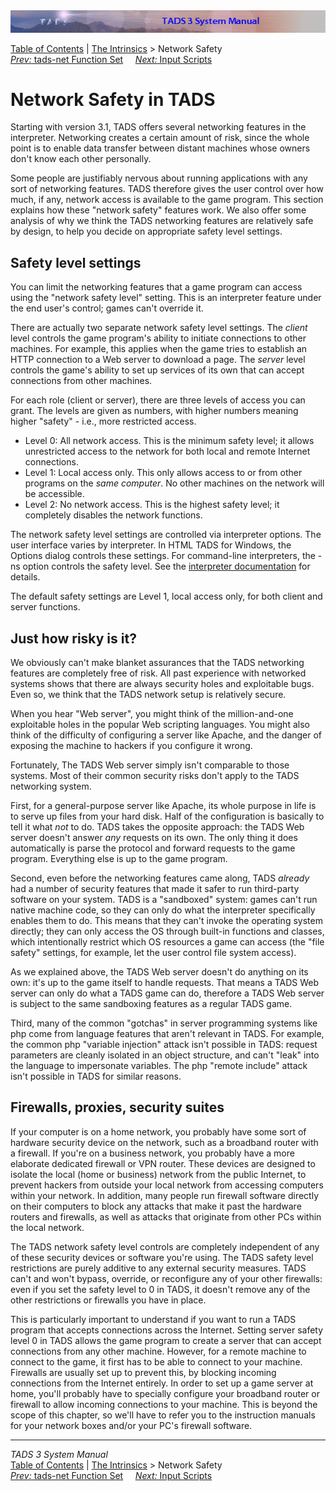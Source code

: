 ---
---
<div class="topbar">

<img src="topbar.jpg" data-border="0" />

</div>

<div class="nav">

<a href="toc.html" class="nav">Table of Contents</a> \|
<a href="builtins.html" class="nav">The Intrinsics</a> \> Network
Safety  
<span class="navnp"><a href="tadsnet.html" class="nav"><em>Prev:</em> tads-net Function
Set</a>    
<a href="scripts.html" class="nav"><em>Next:</em> Input Scripts</a>    
</span>

</div>

<div class="main">

# Network Safety in TADS

Starting with version 3.1, TADS offers several networking features in
the interpreter. Networking creates a certain amount of risk, since the
whole point is to enable data transfer between distant machines whose
owners don't know each other personally.

Some people are justifiably nervous about running applications with any
sort of networking features. TADS therefore gives the user control over
how much, if any, network access is available to the game program. This
section explains how these "network safety" features work. We also offer
some analysis of why we think the TADS networking features are
relatively safe by design, to help you decide on appropriate safety
level settings.

## Safety level settings

You can limit the networking features that a game program can access
using the "network safety level" setting. This is an interpreter feature
under the end user's control; games can't override it.

There are actually two separate network safety level settings. The
*client* level controls the game program's ability to initiate
connections to other machines. For example, this applies when the game
tries to establish an HTTP connection to a Web server to download a
page. The *server* level controls the game's ability to set up services
of its own that can accept connections from other machines.

For each role (client or server), there are three levels of access you
can grant. The levels are given as numbers, with higher numbers meaning
higher "safety" - i.e., more restricted access.

- Level 0: All network access. This is the minimum safety level; it
  allows unrestricted access to the network for both local and remote
  Internet connections.
- Level 1: Local access only. This only allows access to or from other
  programs on the *same computer*. No other machines on the network will
  be accessible.
- Level 2: No network access. This is the highest safety level; it
  completely disables the network functions.

The network safety level settings are controlled via interpreter
options. The user interface varies by interpreter. In HTML TADS for
Windows, the Options dialog controls these settings. For command-line
interpreters, the <span class="code">-ns</span> option controls the
safety level. See the [interpreter
documentation](terp.html#network-safety) for details.

The default safety settings are Level 1, local access only, for both
client and server functions.

## Just how risky is it?

We obviously can't make blanket assurances that the TADS networking
features are completely free of risk. All past experience with networked
systems shows that there are always security holes and exploitable bugs.
Even so, we think that the TADS network setup is relatively secure.

When you hear "Web server", you might think of the million-and-one
exploitable holes in the popular Web scripting languages. You might also
think of the difficulty of configuring a server like Apache, and the
danger of exposing the machine to hackers if you configure it wrong.

Fortunately, The TADS Web server simply isn't comparable to those
systems. Most of their common security risks don't apply to the TADS
networking system.

First, for a general-purpose server like Apache, its whole purpose in
life is to serve up files from your hard disk. Half of the configuration
is basically to tell it what *not* to do. TADS takes the opposite
approach: the TADS Web server doesn't answer *any* requests on its own.
The only thing it does automatically is parse the protocol and forward
requests to the game program. Everything else is up to the game program.

Second, even before the networking features came along, TADS *already*
had a number of security features that made it safer to run third-party
software on your system. TADS is a "sandboxed" system: games can't run
native machine code, so they can only do what the interpreter
specifically enables them to do. This means that they can't invoke the
operating system directly; they can only access the OS through built-in
functions and classes, which intentionally restrict which OS resources a
game can access (the "file safety" settings, for example, let the user
control file system access).

As we explained above, the TADS Web server doesn't do anything on its
own: it's up to the game itself to handle requests. That means a TADS
Web server can only do what a TADS game can do, therefore a TADS Web
server is subject to the same sandboxing features as a regular TADS
game.

Third, many of the common "gotchas" in server programming systems like
php come from language features that aren't relevant in TADS. For
example, the common php "variable injection" attack isn't possible in
TADS: request parameters are cleanly isolated in an object structure,
and can't "leak" into the language to impersonate variables. The php
"remote include" attack isn't possible in TADS for similar reasons.

## Firewalls, proxies, security suites

If your computer is on a home network, you probably have some sort of
hardware security device on the network, such as a broadband router with
a firewall. If you're on a business network, you probably have a more
elaborate dedicated firewall or VPN router. These devices are designed
to isolate the local (home or business) network from the public
Internet, to prevent hackers from outside your local network from
accessing computers within your network. In addition, many people run
firewall software directly on their computers to block any attacks that
make it past the hardware routers and firewalls, as well as attacks that
originate from other PCs within the local network.

The TADS network safety level controls are completely independent of any
of these security devices or software you're using. The TADS safety
level restrictions are purely additive to any external security
measures. TADS can't and won't bypass, override, or reconfigure any of
your other firewalls: even if you set the safety level to 0 in TADS, it
doesn't remove any of the other restrictions or firewalls you have in
place.

This is particularly important to understand if you want to run a TADS
program that accepts connections across the Internet. Setting server
safety level 0 in TADS allows the game program to create a server that
can accept connections from any other machine. However, for a remote
machine to connect to the game, it first has to be able to connect to
your machine. Firewalls are usually set up to prevent this, by blocking
incoming connections from the Internet entirely. In order to set up a
game server at home, you'll probably have to specially configure your
broadband router or firewall to allow incoming connections to your
machine. This is beyond the scope of this chapter, so we'll have to
refer you to the instruction manuals for your network boxes and/or your
PC's firewall software.

</div>

------------------------------------------------------------------------

<div class="navb">

*TADS 3 System Manual*  
<a href="toc.html" class="nav">Table of Contents</a> \|
<a href="builtins.html" class="nav">The Intrinsics</a> \> Network
Safety  
<span class="navnp"><a href="tadsnet.html" class="nav"><em>Prev:</em> tads-net Function
Set</a>    
<a href="scripts.html" class="nav"><em>Next:</em> Input Scripts</a>    
</span>

</div>
